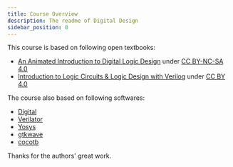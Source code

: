 ```yaml
---
title: Course Overview
description: The readme of Digital Design
sidebar_position: 0
---
```

This course is based on following open textbooks:

- [An Animated Introduction to Digital Logic Design](https://digitalcommons.njit.edu/oat/1/) under [CC BY-NC-SA 4.0](https://creativecommons.org/licenses/by-nc-sa/4.0/)
- [Introduction to Logic Circuits & Logic Design with Verilog](https://www.dbooks.org/introduction-to-logic-circuits-logic-design-with-verilog-3030136051/) under [CC BY 4.0](https://creativecommons.org/licenses/by/4.0/)

The course also based on following softwares:

- [Digital](https://github.com/hneemann/Digital)
- [Verilator](https://github.com/verilator/verilator)
- [Yosys](https://github.com/YosysHQ/yosys)
- [gtkwave](https://github.com/gtkwave/gtkwave)
- [cocotb](https://github.com/cocotb/cocotb)

Thanks for the authors' great work.
